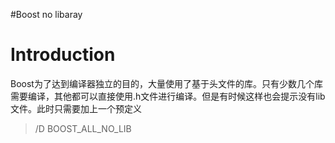 #Boost no libaray

# Introduction #

Boost为了达到编译器独立的目的，大量使用了基于头文件的库。只有少数几个库需要编译，其他都可以直接使用.h文件进行编译。但是有时候这样也会提示没有lib文件。此时只需要加上一个预定义

> /D BOOST\_ALL\_NO\_LIB